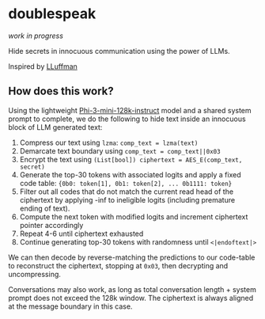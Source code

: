 # doublespeak
_work in progress_

Hide secrets in innocuous communication using the power of LLMs.

Inspired by [LLuffman](https://botnoise.org/~pokes/lluffman/)

## How does this work?

Using the lightweight [Phi-3-mini-128k-instruct](https://huggingface.co/microsoft/Phi-3-mini-128k-instruct) model and a shared system prompt to complete, we do the following to hide text inside an innocuous block of LLM generated text:

1. Compress our text using `lzma`: `comp_text = lzma(text)`
2. Demarcate text boundary using `comp_text = comp_text||0x03`
3. Encrypt the text using `(List[bool]) ciphertext = AES_E(comp_text, secret)`
4. Generate the top-30 tokens with associated logits and apply a fixed code table: `{0b0: token[1], 0b1: token[2], ... 0b1111: token}`
5. Filter out all codes that do not match the current read head of the ciphertext by applying -inf to ineligible logits (including premature ending of text).
6. Compute the next token with modified logits and increment ciphertext pointer accordingly
7. Repeat 4-6 until ciphertext exhausted
8. Continue generating top-30 tokens with randomness until `<|endoftext|>`

We can then decode by reverse-matching the predictions to our code-table to reconstruct the ciphertext, stopping at `0x03`, then decrypting and uncompressing.

Conversations may also work, as long as total conversation length + system prompt does not exceed the 128k window. The ciphertext is always aligned at the message boundary in this case.